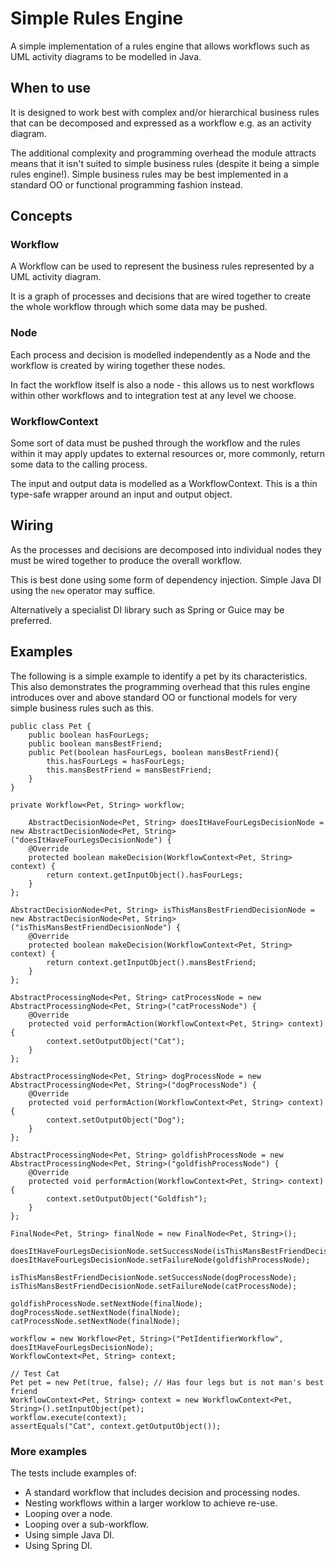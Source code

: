 # Simple Rules Engine
A simple implementation of a rules engine that allows workflows such as UML activity diagrams to be modelled in Java.

## When to use
It is designed to work best with complex and/or hierarchical business rules that can be decomposed and expressed as a workflow e.g. as an activity diagram.

The additional complexity and programming overhead the module attracts means that it isn't suited to simple business rules (despite it being a simple rules engine!). Simple business rules may be best implemented in a standard OO or functional programming fashion instead.


## Concepts
### Workflow
A Workflow can be used to represent the business rules represented by a UML activity diagram.

It is a graph of processes and decisions that are wired together to create the whole workflow through which some data may be pushed.

### Node
Each process and decision is modelled independently as a Node and the workflow is created by wiring together these nodes.

In fact the workflow itself is also a node - this allows us to nest workflows within other workflows and to integration test at any level we choose.

### WorkflowContext
Some sort of data must be pushed through the workflow and the rules within it may apply updates to external resources or, more commonly, return some data to the calling process.

The input and output data is modelled as a WorkflowContext. This is a thin type-safe wrapper around an input and output object.

## Wiring
As the processes and decisions are decomposed into individual nodes they must be wired together to produce the overall workflow.

This is best done using some form of dependency injection. Simple Java DI using the `new` operator may suffice.

Alternatively a specialist DI library such as Spring or Guice may be preferred.

## Examples
The following is a simple example to identify a pet by its characteristics. This also demonstrates the programming overhead that this rules engine introduces over and above standard OO or functional models for very simple business rules such as this.

```
public class Pet {
	public boolean hasFourLegs;
	public boolean mansBestFriend;
	public Pet(boolean hasFourLegs, boolean mansBestFriend){
		this.hasFourLegs = hasFourLegs;
		this.mansBestFriend = mansBestFriend;
	}
}

private Workflow<Pet, String> workflow;

	AbstractDecisionNode<Pet, String> doesItHaveFourLegsDecisionNode = new AbstractDecisionNode<Pet, String>("doesItHaveFourLegsDecisionNode") {
	@Override
	protected boolean makeDecision(WorkflowContext<Pet, String> context) {
		return context.getInputObject().hasFourLegs;
	}
};
	
AbstractDecisionNode<Pet, String> isThisMansBestFriendDecisionNode = new AbstractDecisionNode<Pet, String>("isThisMansBestFriendDecisionNode") {
	@Override
	protected boolean makeDecision(WorkflowContext<Pet, String> context) {
		return context.getInputObject().mansBestFriend;
	}
}; 
	
AbstractProcessingNode<Pet, String> catProcessNode = new AbstractProcessingNode<Pet, String>("catProcessNode") {
	@Override
	protected void performAction(WorkflowContext<Pet, String> context) {
		context.setOutputObject("Cat");
	}			
};
	
AbstractProcessingNode<Pet, String> dogProcessNode = new AbstractProcessingNode<Pet, String>("dogProcessNode") {
	@Override
	protected void performAction(WorkflowContext<Pet, String> context) {	
		context.setOutputObject("Dog");		
	}			
};
	
AbstractProcessingNode<Pet, String> goldfishProcessNode = new AbstractProcessingNode<Pet, String>("goldfishProcessNode") {
	@Override
	protected void performAction(WorkflowContext<Pet, String> context) {	
		context.setOutputObject("Goldfish");		
	}			
};
	
FinalNode<Pet, String> finalNode = new FinalNode<Pet, String>();
	
doesItHaveFourLegsDecisionNode.setSuccessNode(isThisMansBestFriendDecisionNode);
doesItHaveFourLegsDecisionNode.setFailureNode(goldfishProcessNode);
	
isThisMansBestFriendDecisionNode.setSuccessNode(dogProcessNode);
isThisMansBestFriendDecisionNode.setFailureNode(catProcessNode);
	
goldfishProcessNode.setNextNode(finalNode);
dogProcessNode.setNextNode(finalNode);
catProcessNode.setNextNode(finalNode);
	
workflow = new Workflow<Pet, String>("PetIdentifierWorkflow", doesItHaveFourLegsDecisionNode);
WorkflowContext<Pet, String> context;

// Test Cat		
Pet pet = new Pet(true, false); // Has four legs but is not man's best friend
WorkflowContext<Pet, String> context = new WorkflowContext<Pet, String>().setInputObject(pet);
workflow.execute(context);
assertEquals("Cat", context.getOutputObject());
```

### More examples
The tests include examples of:
* A standard workflow that includes decision and processing nodes.
* Nesting workflows within a larger worklow to achieve re-use.
* Looping over a node.
* Looping over a sub-workflow.
* Using simple Java DI.
* Using Spring DI.
